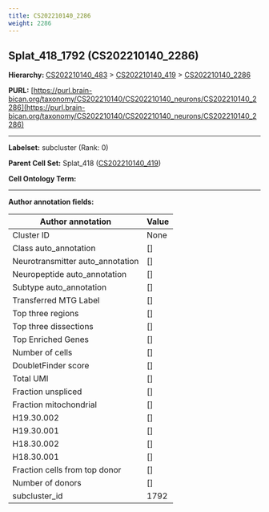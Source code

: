 ```yaml
---
title: CS202210140_2286
weight: 2286
---
```

## Splat_418_1792 (CS202210140_2286)
<b>Hierarchy: </b>
[CS202210140_483](../CS202210140_483) >
[CS202210140_419](../CS202210140_419) >
[CS202210140_2286](../CS202210140_2286)

**PURL:** [https://purl.brain-bican.org/taxonomy/CS202210140/CS202210140_neurons/CS202210140_2286](https://purl.brain-bican.org/taxonomy/CS202210140/CS202210140_neurons/CS202210140_2286)

---


**Labelset:** subcluster (Rank: 0)

**Parent Cell Set:** Splat_418 ([CS202210140_419](../CS202210140_419))



**Cell Ontology Term:** 

[MARKER GENES.]: #


---

[TRANSFERRED ANNOTATIONS.]: #


[AUTHOR ANNOTATION FIELDS.]: #


**Author annotation fields:**

| Author annotation | Value |
|-------------------|-------|
|Cluster ID|None|
|Class auto_annotation|[]|
|Neurotransmitter auto_annotation|[]|
|Neuropeptide auto_annotation|[]|
|Subtype auto_annotation|[]|
|Transferred MTG Label|[]|
|Top three regions|[]|
|Top three dissections|[]|
|Top Enriched Genes|[]|
|Number of cells|[]|
|DoubletFinder score|[]|
|Total UMI|[]|
|Fraction unspliced|[]|
|Fraction mitochondrial|[]|
|H19.30.002|[]|
|H19.30.001|[]|
|H18.30.002|[]|
|H18.30.001|[]|
|Fraction cells from top donor|[]|
|Number of donors|[]|
|subcluster_id|1792|

